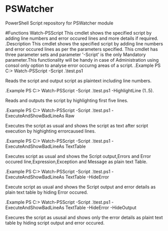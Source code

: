 # PSWatcher
PowerShell Script repository for PSWatcher module


#Functions
Watch-PSScript
This cmdlet shows the specified script by adding line numbers and error occured lines and more details if required.
.Description
This cmdlet shows the specified script by adding line numbers and error occured lines as per the parameters specified.
This cmdlet has three parameter sets and parameter '-Script' is the only Mandatory parameter.This functionality will 
be handy in case of Administration using consol only option to analyse error occurng areas of a script.
.Example
PS C:\> Watch-PSScript -Script .\test.ps1

Reads the script and output script as plaintext including line numbers.

.Example
PS C:\> Watch-PSScript -Script .\test.ps1 -HighlightLine (1..5).

Reads and outputs the script by highlighting first five lines.

.Example
PS C:\> Watch-PSScript -Script .\test.ps1  -ExecuteAndShowBadLineAs Raw

Executes the script as usual and shows the script as text after script execution by highighting errorcaused lines.

.Example
PS C:\> Watch-PSScript -Script .\test.ps1 -ExecuteAndShowBadLineAs TextTable

Executes script as usual and shows the Script output,Errors and Error occured line,Expression,Exception and Message as plain text Table.

.Example
PS C:\> Watch-PSScript -Script .\test.ps1 -ExecuteAndShowBadLineAs TextTable -HideError

Execute script as usual and shows the Script output and error details as plain text table by hiding Error occured.

.Example
PS C:\> Watch-PSScript -Script .\test.ps1 -ExecuteAndShowBadLineAs TextTable -HideError -HideOutput

Execures the script as ususal and shows only the error details as plaint text table by hiding script output and error occured.
